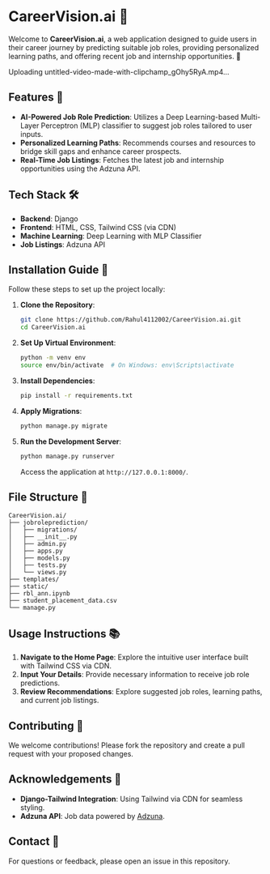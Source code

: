 # CareerVision.ai 🚀

Welcome to **CareerVision.ai**, a web application designed to guide users in their career journey by predicting suitable job roles, providing personalized learning paths, and offering recent job and internship opportunities. 🎯



Uploading untitled-video-made-with-clipchamp_gOhy5RyA.mp4…



## Features 🌟

- **AI-Powered Job Role Prediction**: Utilizes a Deep Learning-based Multi-Layer Perceptron (MLP) classifier to suggest job roles tailored to user inputs.
- **Personalized Learning Paths**: Recommends courses and resources to bridge skill gaps and enhance career prospects.
- **Real-Time Job Listings**: Fetches the latest job and internship opportunities using the Adzuna API.

## Tech Stack 🛠️

- **Backend**: Django
- **Frontend**: HTML, CSS, Tailwind CSS (via CDN)
- **Machine Learning**: Deep Learning with MLP Classifier
- **Job Listings**: Adzuna API

## Installation Guide 📝

Follow these steps to set up the project locally:

1. **Clone the Repository**:

   ```bash
   git clone https://github.com/Rahul4112002/CareerVision.ai.git
   cd CareerVision.ai
   ```

2. **Set Up Virtual Environment**:

   ```bash
   python -m venv env
   source env/bin/activate  # On Windows: env\Scripts\activate
   ```

3. **Install Dependencies**:

   ```bash
   pip install -r requirements.txt
   ```

4. **Apply Migrations**:

   ```bash
   python manage.py migrate
   ```

5. **Run the Development Server**:

   ```bash
   python manage.py runserver
   ```

   Access the application at `http://127.0.0.1:8000/`.

## File Structure 📂

```
CareerVision.ai/
├── jobroleprediction/
│   ├── migrations/
│   ├── __init__.py
│   ├── admin.py
│   ├── apps.py
│   ├── models.py
│   ├── tests.py
│   └── views.py
├── templates/
├── static/
├── rbl_ann.ipynb
├── student_placement_data.csv
└── manage.py
```

## Usage Instructions 📚

1. **Navigate to the Home Page**: Explore the intuitive user interface built with Tailwind CSS via CDN.
2. **Input Your Details**: Provide necessary information to receive job role predictions.
3. **Review Recommendations**: Explore suggested job roles, learning paths, and current job listings.

## Contributing 🤝

We welcome contributions! Please fork the repository and create a pull request with your proposed changes.


## Acknowledgements 🙏

- **Django-Tailwind Integration**: Using Tailwind via CDN for seamless styling.
- **Adzuna API**: Job data powered by [Adzuna](https://developer.adzuna.com/).

## Contact 📩

For questions or feedback, please open an issue in this repository.

